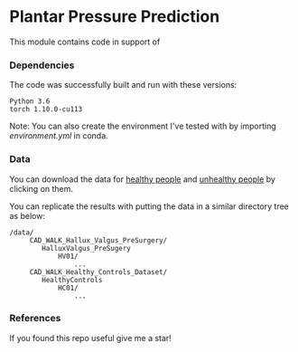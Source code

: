 # Plantar Pressure Prediction

This module contains code in support of 
### Dependencies

The code was successfully built and run with these versions:

```
Python 3.6
torch 1.10.0-cu113
```
Note: You can also create the environment I've tested with by importing _environment.yml_ in conda.

### Data
You can download the data for [healthy people](https://livewarwickac-my.sharepoint.com/:u:/g/personal/u1880714_live_warwick_ac_uk/EdDQAWZbm0lCjEMnqSO2iboBYKv-IMbYOsXgaMiBDVwcCA?e=7EA32l) and [unhealthy people](https://livewarwickac-my.sharepoint.com/:u:/g/personal/u1880714_live_warwick_ac_uk/EXJpPEgG5SBNvtYuYJPDByIBNyF2vheGhIgTz9m_wvRCMA?e=QoJoC1) by clicking on them.

You can replicate the results with putting the data in a similar directory tree as below:

```
/data/
     CAD_WALK_Hallux_Valgus_PreSurgery/
        HalluxValgus_PreSugery
            HV01/
                ...
     CAD_WALK_Healthy_Controls_Dataset/
        HealthyControls
            HC01/
                ...
```

### References

If you found this repo useful give me a star!